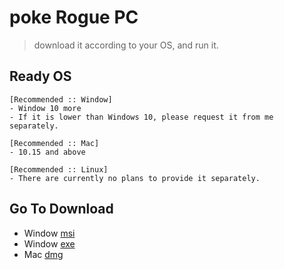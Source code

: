 # poke Rogue PC

> download it according to your OS, and run it.

## Ready OS
 
```
[Recommended :: Window]
- Window 10 more
- If it is lower than Windows 10, please request it from me separately.

[Recommended :: Mac]
- 10.15 and above

[Recommended :: Linux]
- There are currently no plans to provide it separately.
```

## Go To Download

- Window [msi](https://github.com/wonkyungup/pokeRoguePc/releases/download/v0.0.1/pokeRogue-pc_0.0.1_x64_en-US.msi)
- Window [exe](https://github.com/wonkyungup/pokeRoguePc/releases/download/v0.0.1/pokeRogue-pc_0.0.1_x64-setup.exe)
- Mac [dmg](https://github.com/wonkyungup/pokeRoguePc/releases/download/v0.0.1/pokeRogue-pc_0.0.1_x64.dmg)
